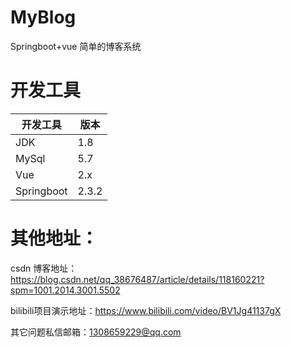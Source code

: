 # MyBlog
Springboot+vue 简单的博客系统
# 开发工具
开发工具  | 版本
-------- | -----
JDK  | 1.8
MySql  |5.7
Vue  | 2.x
Springboot  | 2.3.2

# 其他地址：
csdn 博客地址：https://blog.csdn.net/qq_38676487/article/details/118160221?spm=1001.2014.3001.5502

bilibili项目演示地址：https://www.bilibili.com/video/BV1Jg41137gX

其它问题私信邮箱：1308659229@qq.com
